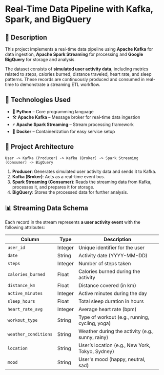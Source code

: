 # **Real-Time Data Pipeline with Kafka, Spark, and BigQuery**

## 📌 **Description**  
This project implements a real-time data pipeline using **Apache Kafka** for data ingestion, **Apache Spark Streaming** for processing and **Google BigQuery** for storage and analysis.  

The dataset consists of **simulated user activity data**, including metrics related to steps, calories burned, distance traveled, heart rate, and sleep patterns. These records are continuously produced and consumed in real-time to demonstrate a streaming ETL workflow.  

## 📂 **Technologies Used**  
- 🐍 **Python** – Core programming language  
- 🛠 **Apache Kafka** – Message broker for real-time data ingestion  
- ⚡ **Apache Spark Streaming** – Stream processing framework  
- 🐳 **Docker** – Containerization for easy service setup  

## 🔧 **Project Architecture**  
```plaintext
User -> Kafka (Producer) -> Kafka (Broker) -> Spark Streaming (Consumer) -> BigQuery
```

1. **Producer**: Generates simulated user activity data and sends it to Kafka.  
2. **Kafka (Broker)**: Acts as a real-time event bus.  
3. **Spark Streaming (Consumer)**: Reads the streaming data from Kafka, processes it, and prepares it for storage.  
4. **BigQuery**: Stores the processed data for further analysis.  

## 📊 **Streaming Data Schema**  
Each record in the stream represents **a user activity event** with the following attributes:  

| Column              | Type      | Description                                      |
|---------------------|----------|--------------------------------------------------|
| `user_id`          | Integer   | Unique identifier for the user                   |
| `date`             | String    | Activity date (YYYY-MM-DD)                      |
| `steps`            | Integer   | Number of steps taken                           |
| `calories_burned`  | Float     | Calories burned during the activity             |
| `distance_km`      | Float     | Distance covered (in km)                        |
| `active_minutes`   | Integer   | Active minutes during the day                   |
| `sleep_hours`      | Float     | Total sleep duration in hours                   |
| `heart_rate_avg`   | Integer   | Average heart rate (bpm)                        |
| `workout_type`     | String    | Type of workout (e.g., running, cycling, yoga)  |
| `weather_conditions` | String  | Weather during the activity (e.g., sunny, rainy) |
| `location`         | String    | User’s location (e.g., New York, Tokyo, Sydney) |
| `mood`            | String     | User's mood (happy, neutral, sad)               |

